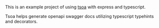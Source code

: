 This is an example project of using [tsoa](https://tsoa-community.github.io/docs/) with express and typescript. 

Tsoa helps generate openapi swagger docs utilizing typescript typehints and decorators.

